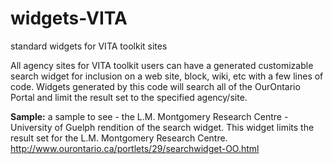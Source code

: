 widgets-VITA
============

standard widgets for VITA toolkit sites

All agency sites for VITA toolkit users can have a generated customizable search widget for inclusion on a web site, block, wiki, etc with a few lines of code.  Widgets generated by this code will search all of the OurOntario Portal and limit the result set to the specified agency/site.

<b>Sample:</b>
a sample to see  -  the L.M. Montgomery Research Centre - University of Guelph rendition of the search widget.
This widget limits the result set for the L.M. Montgomery Research Centre.
http://www.ourontario.ca/portlets/29/searchwidget-OO.html
